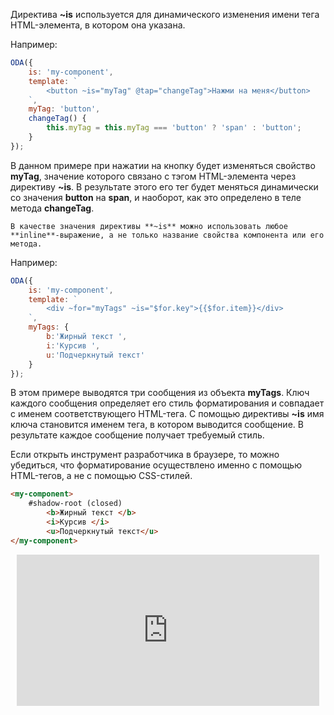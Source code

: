 ﻿Директива **~is** используется для динамического изменения имени тега HTML-элемента, в котором она указана.

Например:

```javascript _run_edit_[my-component.js]
ODA({
    is: 'my-component',
    template: `
        <button ~is="myTag" @tap="changeTag">Нажми на меня</button>
    `,
    myTag: 'button',
    changeTag() {
        this.myTag = this.myTag === 'button' ? 'span' : 'button';
    }
});
```

В данном примере при нажатии на кнопку будет изменяться свойство **myTag**, значение которого связано с тэгом HTML-элемента через директиву **~is**. В результате этого его тег будет меняться динамически со значения **button** на **span**, и наоборот, как это определено в теле метода **changeTag**.

``` info_md
В качестве значения директивы **~is** можно использовать любое **inline**-выражение, а не только название свойства компонента или его метода.
```

Например:

```javascript _run_edit_[my-component.js]
ODA({
    is: 'my-component',
    template: `
        <div ~for="myTags" ~is="$for.key">{{$for.item}}</div>
    `,
    myTags: {
        b:'Жирный текст ',
        i:'Курсив ',
        u:'Подчеркнутый текст'
    }
});
```

В этом примере выводятся три сообщения из объекта **myTags**. Ключ каждого сообщения определяет его стиль форматирования и совпадает с именем соответствующего HTML-тега. С помощью директивы **~is** имя ключа становится именем тега, в котором выводится сообщение. В результате каждое сообщение получает требуемый стиль.

Если открыть инструмент разработчика в браузере, то можно убедиться, что форматирование осуществлено именно с помощью HTML-тегов, а не с помощью CSS-стилей.

```html
<my-component>
    #shadow-root (closed)
        <b>Жирный текст </b>
        <i>Курсив </i>
        <u>Подчеркнутый текст</u>
</my-component>
```

<div style="position:relative;padding-bottom:48%; margin:10px">
    <iframe src="https://www.youtube.com/embed/JF3Ugvs_6I0?start=0" frameborder="0" allow="accelerometer; autoplay; encrypted-media; gyroscope; picture-in-picture" allowfullscreen
    	style="position:absolute;width:100%;height:100%;"></iframe>
</div>

